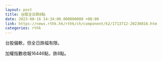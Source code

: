 ```yaml
---
layout: post
title: 台股全日跌8點
date: 2023-08-16 14:34:00.000000000 +08:00
link: https://news.rthk.hk/rthk/ch/component/k2/1713712-20230816.htm
categories: rthk
---
```


台股偏軟，但全日跌幅有限。

加權指數收報16446點，跌8點。
